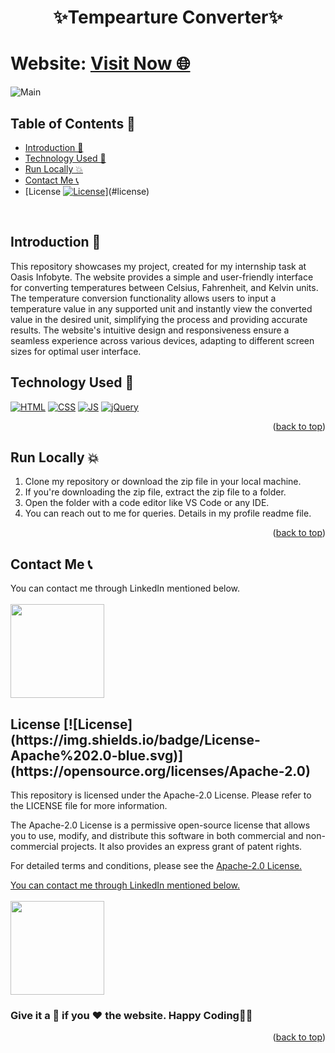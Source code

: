 # <p align="center">✨Tempearture Converter✨</p>

<div id="top"></div>

<h1> Website: <a href="https://snehilsharma31.github.io/OIBSIP/Task%203%20-%20Temperature%20Converter/index.html">Visit Now 🌐</a></h1>

![Main](Preview.jpg)

<!-- --------------------------------------------------------------------------------------------------------------------------------------------------------- -->

<h2>Table of Contents 🧾</h2>

- [Introduction 📌](#introduction)
- [Technology Used 🚀](#technology-used)
- [Run Locally 💥](#run-locally)
- [Contact Me 📞](#contact-me)
- [License [![License](https://img.shields.io/badge/License-Apache%202.0-blue.svg)](https://opensource.org/licenses/Apache-2.0)](#license)
<br>

<!-- --------------------------------------------------------------------------------------------------------------------------------------------------------- -->

<h2>Introduction 📌</h2>
This repository showcases my project, created for my internship task at Oasis Infobyte. The website provides a simple and user-friendly interface for converting temperatures between Celsius, Fahrenheit, and Kelvin units. The temperature conversion functionality allows users to input a temperature value in any supported unit and instantly view the converted value in the desired unit, simplifying the process and providing accurate results. The website's intuitive design and responsiveness ensure a seamless experience across various devices, adapting to different screen sizes for optimal user interface.

<!-- --------------------------------------------------------------------------------------------------------------------------------------------------------- -->

<h2>Technology Used 🚀</h2>

<p>
  <a href="https://www.w3schools.com/html/"> <img src="https://img.icons8.com/color/70/000000/html-5--v1.png" alt="HTML" /></a>
  <a href="https://www.w3schools.com/css/"> <img src="https://img.icons8.com/color/70/000000/css3.png" alt="CSS" /></a>
  <a href="https://www.w3schools.com/js/"><img src="https://img.icons8.com/color/70/000000/javascript--v1.png" alt="JS" /></a>
  <a href="https://www.w3schools.com/jquery/"><img src="https://img.icons8.com/ios-filled/70/0868AC/jquery.png" alt="jQuery" /></a>
</p>
<p align="right">(<a href="#top">back to top</a>)</p>

<!-- --------------------------------------------------------------------------------------------------------------------------------------------------------- -->

<h2>Run Locally 💥</h2>

1. Clone my repository or download the zip file in your local machine.
2. If you're downloading the zip file, extract the zip file to a folder.
3. Open the folder with a code editor like VS Code or any IDE.
4. You can reach out to me for queries. Details in my profile readme file.
<p align="right">(<a href="#top">back to top</a>)</p>

<!-- --------------------------------------------------------------------------------------------------------------------------------------------------------- -->

<h2>Contact Me 📞</h2>

You can contact me through LinkedIn mentioned below.<br><br>
<a href="https://www.linkedin.com/in/snehilsharma31/"><img src="https://img.shields.io/badge/LinkedIn-0077B5?style=for-the-badge&logo=linkedin&logoColor=white" width="150px"></a>

<!-- --------------------------------------------------------------------------------------------------------------------------------------------------------- -->

<h2>License [![License](https://img.shields.io/badge/License-Apache%202.0-blue.svg)](https://opensource.org/licenses/Apache-2.0)</h2>

This repository is licensed under the Apache-2.0 License. Please refer to the LICENSE file for more information.

The Apache-2.0 License is a permissive open-source license that allows you to use, modify, and distribute this software in both commercial and non-commercial projects. It also provides an express grant of patent rights.

For detailed terms and conditions, please see the <a href="https://www.apache.org/licenses/LICENSE-2.0">Apache-2.0 License.

<!-- --------------------------------------------------------------------------------------------------------------------------------------------------------- -->

You can contact me through LinkedIn mentioned below.<br><br>
<a href="https://www.linkedin.com/in/snehilsharma31/"><img src="https://img.shields.io/badge/LinkedIn-0077B5?style=for-the-badge&logo=linkedin&logoColor=white" width="150px"></a>

<h3>Give it a 🌟 if you ❤ the website. Happy Coding👨‍💻</h3>
<p align="right">(<a href="#top">back to top</a>)</p>
